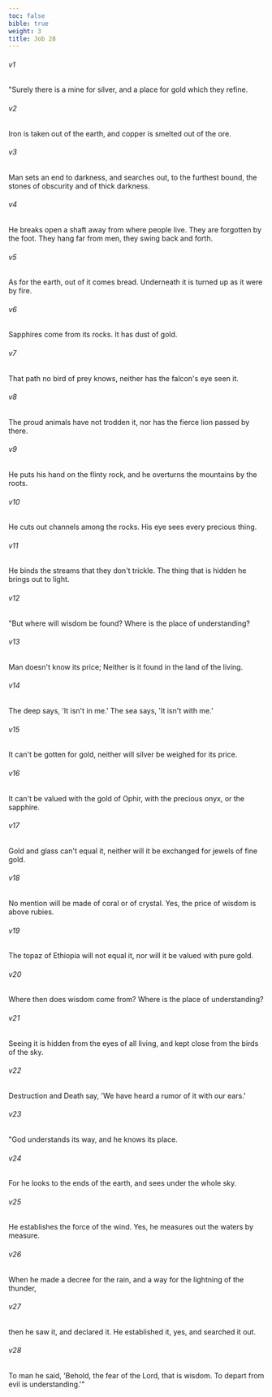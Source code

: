 ```yaml
---
toc: false
bible: true
weight: 3
title: Job 28
---
```




###### v1 
"Surely there is a mine for silver, and a place for gold which they refine. 

###### v2 
Iron is taken out of the earth, and copper is smelted out of the ore. 

###### v3 
Man sets an end to darkness, and searches out, to the furthest bound, the stones of obscurity and of thick darkness. 

###### v4 
He breaks open a shaft away from where people live. They are forgotten by the foot. They hang far from men, they swing back and forth. 

###### v5 
As for the earth, out of it comes bread. Underneath it is turned up as it were by fire. 

###### v6 
Sapphires come from its rocks. It has dust of gold. 

###### v7 
That path no bird of prey knows, neither has the falcon's eye seen it. 

###### v8 
The proud animals have not trodden it, nor has the fierce lion passed by there. 

###### v9 
He puts his hand on the flinty rock, and he overturns the mountains by the roots. 

###### v10 
He cuts out channels among the rocks. His eye sees every precious thing. 

###### v11 
He binds the streams that they don't trickle. The thing that is hidden he brings out to light. 

###### v12 
"But where will wisdom be found? Where is the place of understanding? 

###### v13 
Man doesn't know its price; Neither is it found in the land of the living. 

###### v14 
The deep says, 'It isn't in me.' The sea says, 'It isn't with me.' 

###### v15 
It can't be gotten for gold, neither will silver be weighed for its price. 

###### v16 
It can't be valued with the gold of Ophir, with the precious onyx, or the sapphire. 

###### v17 
Gold and glass can't equal it, neither will it be exchanged for jewels of fine gold. 

###### v18 
No mention will be made of coral or of crystal. Yes, the price of wisdom is above rubies. 

###### v19 
The topaz of Ethiopia will not equal it, nor will it be valued with pure gold. 

###### v20 
Where then does wisdom come from? Where is the place of understanding? 

###### v21 
Seeing it is hidden from the eyes of all living, and kept close from the birds of the sky. 

###### v22 
Destruction and Death say, 'We have heard a rumor of it with our ears.' 

###### v23 
"God understands its way, and he knows its place. 

###### v24 
For he looks to the ends of the earth, and sees under the whole sky. 

###### v25 
He establishes the force of the wind. Yes, he measures out the waters by measure. 

###### v26 
When he made a decree for the rain, and a way for the lightning of the thunder, 

###### v27 
then he saw it, and declared it. He established it, yes, and searched it out. 

###### v28 
To man he said, 'Behold, the fear of the Lord, that is wisdom. To depart from evil is understanding.'"
